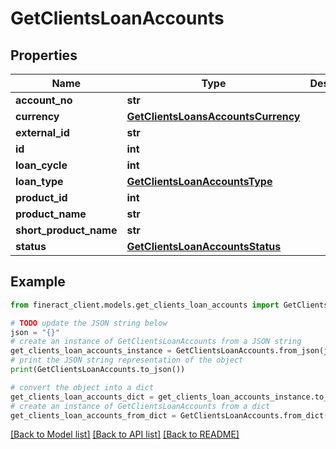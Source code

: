 # GetClientsLoanAccounts


## Properties

Name | Type | Description | Notes
------------ | ------------- | ------------- | -------------
**account_no** | **str** |  | [optional] 
**currency** | [**GetClientsLoansAccountsCurrency**](GetClientsLoansAccountsCurrency.md) |  | [optional] 
**external_id** | **str** |  | [optional] 
**id** | **int** |  | [optional] 
**loan_cycle** | **int** |  | [optional] 
**loan_type** | [**GetClientsLoanAccountsType**](GetClientsLoanAccountsType.md) |  | [optional] 
**product_id** | **int** |  | [optional] 
**product_name** | **str** |  | [optional] 
**short_product_name** | **str** |  | [optional] 
**status** | [**GetClientsLoanAccountsStatus**](GetClientsLoanAccountsStatus.md) |  | [optional] 

## Example

```python
from fineract_client.models.get_clients_loan_accounts import GetClientsLoanAccounts

# TODO update the JSON string below
json = "{}"
# create an instance of GetClientsLoanAccounts from a JSON string
get_clients_loan_accounts_instance = GetClientsLoanAccounts.from_json(json)
# print the JSON string representation of the object
print(GetClientsLoanAccounts.to_json())

# convert the object into a dict
get_clients_loan_accounts_dict = get_clients_loan_accounts_instance.to_dict()
# create an instance of GetClientsLoanAccounts from a dict
get_clients_loan_accounts_from_dict = GetClientsLoanAccounts.from_dict(get_clients_loan_accounts_dict)
```
[[Back to Model list]](../README.md#documentation-for-models) [[Back to API list]](../README.md#documentation-for-api-endpoints) [[Back to README]](../README.md)



